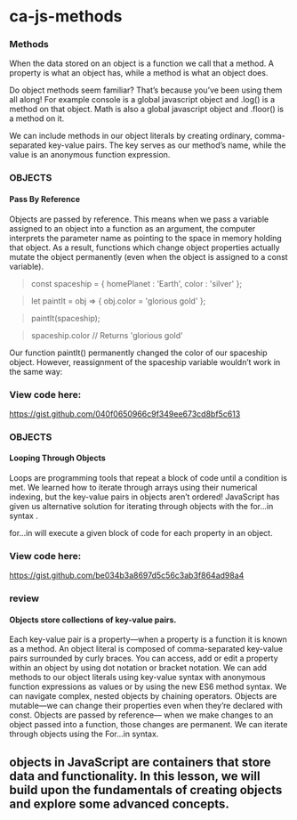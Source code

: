 # ca-js-methods

### Methods
When the data stored on an object is a function we call that a method. A property is what an object has, while a method is what an object does.

Do object methods seem familiar? That’s because you’ve been using them all along! For example console is a global javascript object and .log() is a method on that object. Math is also a global javascript object and .floor() is a method on it.

We can include methods in our object literals by creating ordinary, comma-separated key-value pairs. The key serves as our method’s name, while the value is an anonymous function expression.


### OBJECTS
#### Pass By Reference
Objects are passed by reference. This means when we pass a variable assigned to an object into a function as an argument, the computer interprets the parameter name as pointing to the space in memory holding that object. As a result, functions which change object properties actually mutate the object permanently (even when the object is assigned to a const variable).

>const spaceship = {
>  homePlanet : 'Earth',
>  color : 'silver'
>};
 
>let paintIt = obj => {
>  obj.color = 'glorious gold'
>};
 
>paintIt(spaceship);
 
>spaceship.color // Returns 'glorious gold'
 
Our function paintIt() permanently changed the color of our spaceship object. However, reassignment of the spaceship variable wouldn’t work in the same way:

### View code here:
https://gist.github.com/040f0650966c9f349ee673cd8bf5c613


### OBJECTS
#### Looping Through Objects
Loops are programming tools that repeat a block of code until a condition is met. We learned how to iterate through arrays using their numerical indexing, but the key-value pairs in objects aren’t ordered! JavaScript has given us alternative solution for iterating through objects with the for...in syntax .

for...in will execute a given block of code for each property in an object.

### View code here:
https://gist.github.com/be034b3a8697d5c56c3ab3f864ad98a4

### review

#### Objects store collections of key-value pairs.
Each key-value pair is a property—when a property is a function it is known as a method.
An object literal is composed of comma-separated key-value pairs surrounded by curly braces.
You can access, add or edit a property within an object by using dot notation or bracket notation.
We can add methods to our object literals using key-value syntax with anonymous function expressions as values or by using the new ES6 method syntax.
We can navigate complex, nested objects by chaining operators.
Objects are mutable—we can change their properties even when they’re declared with const.
Objects are passed by reference— when we make changes to an object passed into a function, those changes are permanent.
We can iterate through objects using the For...in syntax.

## objects in JavaScript are containers that store data and functionality. In this lesson, we will build upon the fundamentals of creating objects and explore some advanced concepts.


